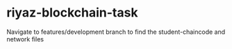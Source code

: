 # riyaz-blockchain-task

Navigate to features/development branch to find the student-chaincode and network files
